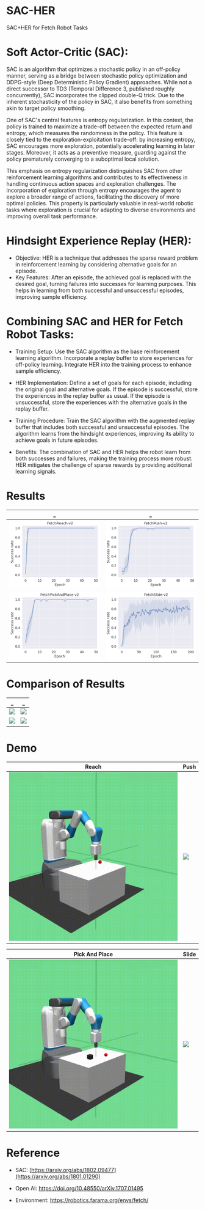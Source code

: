 # SAC-HER
SAC+HER for Fetch Robot Tasks

# Soft Actor-Critic (SAC):
SAC is an algorithm that optimizes a stochastic policy in an off-policy manner, serving as a bridge between stochastic policy optimization and DDPG-style (Deep Deterministic Policy Gradient) approaches. While not a direct successor to TD3 (Temporal Difference 3, published roughly concurrently), SAC incorporates the clipped double-Q trick. Due to the inherent stochasticity of the policy in SAC, it also benefits from something akin to target policy smoothing.

One of SAC's central features is entropy regularization. In this context, the policy is trained to maximize a trade-off between the expected return and entropy, which measures the randomness in the policy. This feature is closely tied to the exploration-exploitation trade-off: by increasing entropy, SAC encourages more exploration, potentially accelerating learning in later stages. Moreover, it acts as a preventive measure, guarding against the policy prematurely converging to a suboptimal local solution.

This emphasis on entropy regularization distinguishes SAC from other reinforcement learning algorithms and contributes to its effectiveness in handling continuous action spaces and exploration challenges. The incorporation of exploration through entropy encourages the agent to explore a broader range of actions, facilitating the discovery of more optimal policies. This property is particularly valuable in real-world robotic tasks where exploration is crucial for adapting to diverse environments and improving overall task performance.

# Hindsight Experience Replay (HER):

-  Objective: HER is a technique that addresses the sparse reward problem in reinforcement learning by considering alternative goals for an episode.
-  Key Features:
After an episode, the achieved goal is replaced with the desired goal, turning failures into successes for learning purposes.
This helps in learning from both successful and unsuccessful episodes, improving sample efficiency.

# Combining SAC and HER for Fetch Robot Tasks:

- Training Setup:
Use the SAC algorithm as the base reinforcement learning algorithm.
Incorporate a replay buffer to store experiences for off-policy learning.
Integrate HER into the training process to enhance sample efficiency.

- HER Implementation:
Define a set of goals for each episode, including the original goal and alternative goals.
If the episode is successful, store the experiences in the replay buffer as usual.
If the episode is unsuccessful, store the experiences with the alternative goals in the replay buffer.

- Training Procedure:
Train the SAC algorithm with the augmented replay buffer that includes both successful and unsuccessful episodes.
The algorithm learns from the hindsight experiences, improving its ability to achieve goals in future episodes.

- Benefits:
The combination of SAC and HER helps the robot learn from both successes and failures, making the training process more robust.
HER mitigates the challenge of sparse rewards by providing additional learning signals.

# Results
|_|_|
|:---:|:---:|
![](Figures/Reach.png)| ![](Figures/Push.png)|
![](Figures/PickAndPlace.png)| ![](Figures/Slide.png)|

# Comparison of Results
|_|_|
|:---:|:---:|
![](Figures/Reach_comparison.png)| ![](Figures/Push_comparison.png)|
![](Figures/PickAndPlace_comparison.png)| ![](Figures/Slide_comparison.png)|

# Demo

Reach| Push|
-----------------------|-----------------------|
![](Videos/Reach.gif)| ![](Videos/Push.gif)|


Pick And Place | Slide|
-----------------------|-----------------------|
![](Videos/PickAndPlace.gif)|![](Videos/Slide.gif)


# Reference
- SAC: [https://arxiv.org/abs/1802.09477](https://arxiv.org/abs/1801.01290)
  
- Open AI: https://doi.org/10.48550/arXiv.1707.01495
  
- Environment: https://robotics.farama.org/envs/fetch/

